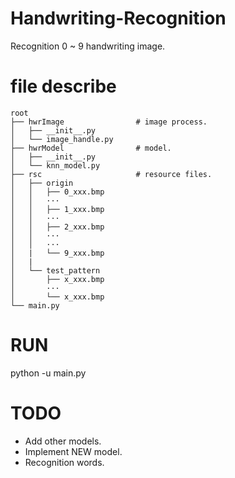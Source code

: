 # Handwriting-Recognition

Recognition 0 ~ 9 handwriting image.

# file describe
```
root
├── hwrImage                # image process.
│   ├── __init__.py
│   └── image_handle.py
├── hwrModel                # model.
│   ├── __init__.py
│   └── knn_model.py
├── rsc                     # resource files.
│   ├── origin
│   │   ├── 0_xxx.bmp
│   │   ···
│   │   ├── 1_xxx.bmp
│   │   ···
│   │   ├── 2_xxx.bmp
│   │   ···
│   │   ···
│   |   └── 9_xxx.bmp
│   |   
│   └── test_pattern
│       ├── x_xxx.bmp
│       ···
│       └── x_xxx.bmp
└── main.py
```


# RUN
python -u main.py


# TODO
- Add other models.
- Implement NEW model.
- Recognition words.
